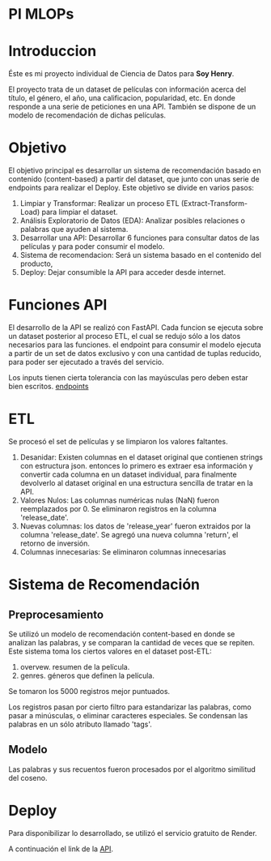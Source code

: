 # **PI MLOPs**

# Introduccion 

Éste es mi proyecto individual de Ciencia de Datos para **Soy Henry**.

El proyecto trata de un dataset de películas con información acerca del título, el género, el año, una calificacion, popularidad, etc. En donde responde a una serie de peticiones en una API. También se dispone de un modelo de recomendación de dichas películas.


# Objetivo
El objetivo principal es desarrollar un sistema de recomendación basado en contenido (content-based) a partir del dataset, que junto con unas serie de endpoints para realizar el Deploy. Este objetivo se divide en varios pasos:

1. Limpiar y Transformar: Realizar un proceso ETL (Extract-Transform-Load) para limpiar el dataset.
2. Análisis Exploratorio de Datos (EDA): Analizar posibles relaciones o palabras que ayuden al sistema.
3. Desarrollar una API: Desarrollar 6 funciones para consultar datos de las películas y para poder consumir el modelo.
4. Sistema de recomendacion: Será un sistema basado en el contenido del producto, 
5. Deploy: Dejar consumible la API para acceder desde internet.

# Funciones API
El desarrollo de la API se realizó con FastAPI.
Cada funcion se ejecuta sobre un dataset posterior al proceso ETL, el cual se redujo sólo a los datos necesarios para las funciones.
el endpoint para consumir el modelo ejecuta a partir de un set de datos exclusivo y con una cantidad de tuplas reducido, para poder ser ejecutado a través del servicio.

Los inputs tienen cierta tolerancia con las mayúsculas pero deben estar bien escritos.
[endpoints](/endpoints.ipynb)


# ETL
Se procesó el set de películas y se limpiaron los valores faltantes.
1. Desanidar:
Existen columnas en el dataset original que contienen strings con estructura json. entonces lo primero es extraer esa información y convertir cada columna en un dataset individual, para finalmente devolverlo al dataset original en una estructura sencilla de tratar en la API.
2. Valores Nulos:
Las columnas numéricas nulas (NaN) fueron reemplazados por 0.
Se eliminaron registros en la columna 'release_date'.
3. Nuevas columnas:
los datos de 'release_year' fueron extraidos por la columna 'release_date'.
Se agregó una nueva columna 'return', el retorno de inversión.
4. Columnas innecesarias:
Se eliminaron columnas innecesarias

# Sistema de Recomendación
## Preprocesamiento
Se utilizó un modelo de recomendación content-based en donde se analizan las palabras, y se comparan la cantidad de veces que se repiten.
Este sistema toma los ciertos valores en el dataset post-ETL:

1. overvew. resumen de la película.
2. genres. géneros que definen la película.

Se tomaron los 5000 registros mejor puntuados.

Los registros pasan por cierto filtro para estandarizar las palabras, como pasar a minúsculas, o eliminar caracteres especiales. Se condensan las palabras en un sólo atributo llamado 'tags'.
## Modelo
Las palabras y sus recuentos fueron procesados por el algoritmo similitud del coseno.

# Deploy
Para disponibilizar lo desarrollado, se utilizó el servicio gratuito de Render.

A continuación el link de la [API](https://elrafas-pi01-ml-ops.onrender.com).
